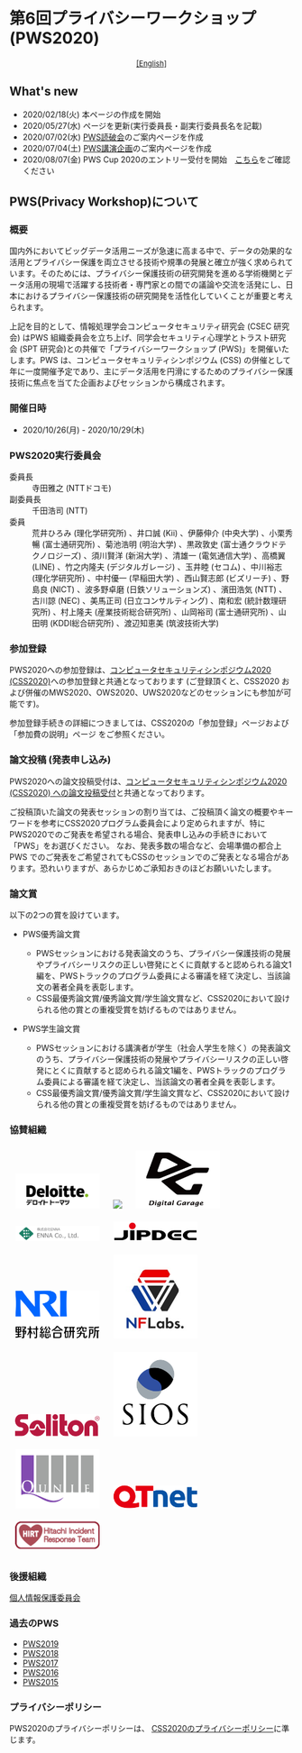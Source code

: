 # 第6回プライバシーワークショップ (PWS2020)

<div style="text-align: center;">
 <font size="2">
  <a href="./index_e.html">[English]</a>
 </font>
</div>

## What's new
- 2020/02/18(火) 本ページの作成を開始
- 2020/05/27(水) ページを更新(実行委員長・副実行委員長名を記載)
- 2020/07/02(水)  [PWS読破会](./study20.html)のご案内ページを作成
- 2020/07/04(土)  [PWS講演企画](./lecture20.html)のご案内ページを作成
- 2020/08/07(金)  PWS Cup 2020のエントリー受付を開始　[こちら](./cup20.html)をご確認ください

## PWS(Privacy Workshop)について
### 概要

国内外においてビッグデータ活用ニーズが急速に高まる中で、データの効果的な活用とプライバシー保護を両立させる技術や規準の発展と確立が強く求められています。そのためには、プライバシー保護技術の研究開発を進める学術機関とデータ活用の現場で活躍する技術者・専門家との間での議論や交流を活発にし、日本におけるプライバシー保護技術の研究開発を活性化していくことが重要と考えられます。

上記を目的として、情報処理学会コンピュータセキュリティ研究会 (CSEC 研究会) はPWS 組織委員会を立ち上げ、同学会セキュリティ心理学とトラスト研究会 (SPT 研究会)との共催で「プライバシーワークショップ (PWS)」を開催いたします。PWS は、コンピュータセキュリティシンポジウム (CSS) の併催として年に一度開催予定であり、主にデータ活用を円滑にするためのプライバシー保護技術に焦点を当てた企画およびセッションから構成されます。

### 開催日時
- 2020/10/26(月) - 2020/10/29(木)


<h3>PWS2020実行委員会 </h3>
<dl>
 <dt>委員長</dt>
  <dd>寺田雅之 (NTTドコモ)</dd>
 <dt>副委員長</dt>
  <dd>千田浩司 (NTT)</dd>
 <dt>委員</dt>
  <dd>荒井ひろみ (理化学研究所) 、井口誠 (Kii) 、伊藤伸介 (中央大学) 、小栗秀暢 (富士通研究所) 、菊池浩明 (明治大学) 、黒政敦史 (富士通クラウドテクノロジーズ) 、須川賢洋 (新潟大学) 、清雄一 (電気通信大学) 、高橋翼 (LINE) 、竹之内隆夫 (デジタルガレージ) 、玉井睦 (セコム) 、中川裕志 (理化学研究所) 、中村優一 (早稲田大学) 、西山賢志郎 (ビズリーチ) 、野島良 (NICT) 、波多野卓磨 (日鉄ソリューションズ) 、濱田浩気 (NTT) 、古川諒 (NEC) 、美馬正司 (日立コンサルティング) 、南和宏 (統計数理研究所) 、村上隆夫 (産業技術総合研究所) 、山岡裕司 (富士通研究所) 、山田明 (KDDI総合研究所) 、渡辺知恵美 (筑波技術大学) </dd>
</dl>

### 参加登録

PWS2020への参加登録は、[コンピュータセキュリティシンポジウム2020 (CSS2020)](https://www.iwsec.org/css/2020/index.html)への参加登録と共通となっております (ご登録頂くと、CSS2020 および併催のMWS2020、OWS2020、UWS2020などのセッションにも参加が可能です)。

参加登録手続きの詳細につきましては、CSS2020の「参加登録」ページおよび 「参加費の説明」ページ をご参照ください。

### 論文投稿 (発表申し込み)

PWS2020への論文投稿受付は、[コンピュータセキュリティシンポジウム2020 (CSS2020) への論文投稿受付](https://www.iwsec.org/css/2020/writing.html)と共通となっております。

ご投稿頂いた論文の発表セッションの割り当ては、ご投稿頂く論文の概要やキーワードを参考にCSS2020プログラム委員会により定められますが、特にPWS2020でのご発表を希望される場合、発表申し込みの手続きにおいて「PWS」をお選びください。 なお、発表多数の場合など、会場準備の都合上 PWS でのご発表をご希望されてもCSSのセッションでのご発表となる場合があります。恐れいりますが、あらかじめご承知おきのほどお願いいたします。

### 論文賞

以下の2つの賞を設けています。

- PWS優秀論文賞
    - PWSセッションにおける発表論文のうち、プライバシー保護技術の発展やプライバシーリスクの正しい啓発にとくに貢献すると認められる論文1編を、PWSトラックのプログラム委員による審議を経て決定し、当該論文の著者全員を表彰します。
    - CSS最優秀論文賞/優秀論文賞/学生論文賞など、CSS2020において設けられる他の賞との重複受賞を妨げるものではありません。

- PWS学生論文賞
    - PWSセッションにおける講演者が学生（社会人学生を除く）の発表論文のうち、プライバシー保護技術の発展やプライバシーリスクの正しい啓発にとくに貢献すると認められる論文1編を、PWSトラックのプログラム委員による審議を経て決定し、当該論文の著者全員を表彰します。
    - CSS最優秀論文賞/優秀論文賞/学生論文賞など、CSS2020において設けられる他の賞との重複受賞を妨げるものではありません。
    
### 協賛組織

<a href="http://www.deloitte.com/jp/cyber/"><img src="Images/logo_deloitte.png" style="width:150px; margin: 10px"></a>
<a href="https://www.iij.ad.jp/wizsafe/"><img src="Images/log_iij.png" style="width:150px; margin: 10px"></a>
<a href="https://www.garage.co.jp/ja/"><img src="Images/logo_digitalgarage.png" style="width:150px; margin: 10px"></a>
<a href="https://www.enna.co.jp/"><img src="Images/logo_enna.png" style="width:150px; margin: 10px"></a>
<a href="https://www.jipdec.or.jp/"><img src="Images/logo_jipdec.jpg" style="width:150px; margin: 10px"></a>
<a href="https://www.nri.com/jp/"><img src="Images/logo_nri.jpg" style="width:150px; margin: 10px"></a>
<a href="http://nflaboratories.co.jp/"><img src="Images/logo_nflabs.png" style="width:150px; margin: 10px"></a>
<a href="https://www.soliton.co.jp/"><img src="Images/logo_soliton.png" style="width:150px; margin: 10px"></a>
<a href="https://www.sios.com/"><img src="Images/logo_sios.gif" style="width:150px; margin: 10px"></a>
<a href="http://www.qunie.com/"><img src="Images/logo_qunie.jpg" style="width:150px; margin: 10px"></a>
<a href="https://www.qtnet.co.jp/"><img src="Images/logo_qtnet.png" style="width:150px; margin: 10px"></a>
<a href="http://www.hitachi.co.jp/hirt/"><img src="Images/logo_hirt.png" style="width:150px; margin: 10px"></a>

### 後援組織

[個人情報保護委員会](https://www.ppc.go.jp/)

### 過去のPWS
- [PWS2019](https://www.iwsec.org/pws/2019/)
- [PWS2018](https://www.iwsec.org/pws/2018/)
- [PWS2017](https://www.iwsec.org/pws/2017/)
- [PWS2016](https://www.iwsec.org/pws/2016/)
- [PWS2015](https://www.iwsec.org/pws/2015/)

### プライバシーポリシー

PWS2020のプライバシーポリシーは、 [CSS2020のプライバシーポリシー](https://www.iwsec.org/css/2020/privacy.html)に準じます。


